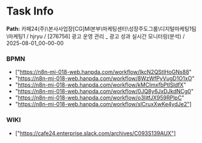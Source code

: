 # Task Info

**Path:** 카페24(주)\본사사업장\[CG]MI본부\마케팅센터\성장주도그룹\디지털마케팅1팀\마케팅1 / hjryu / [276756] 광고 운영 관리 _ 광고 성과 실시간 모니터링(분석) / 2025-08-01_00-00-00

### BPMN
- ["https://n8n-mi-018-web.hanpda.com/workflow/IkcN2QStlHoGNs88"
- "https://n8n-mi-018-web.hanpda.com/workflow/8WzWfPyVugD1O1xO"
- "https://n8n-mi-018-web.hanpda.com/workflow/kMCImxfbPtlSldfX"
- "https://n8n-mi-018-web.hanpda.com/workflow/0JQ8y6JxDJkdNCg0"
- "https://n8n-mi-018-web.hanpda.com/workflow/o3IjtfJX959RPlpC"
- "https://n8n-mi-018-web.hanpda.com/workflow/slCruxXwKe4ydJe2"]

### WIKI
- ["https://cafe24.enterprise.slack.com/archives/C093S139AUX"]

